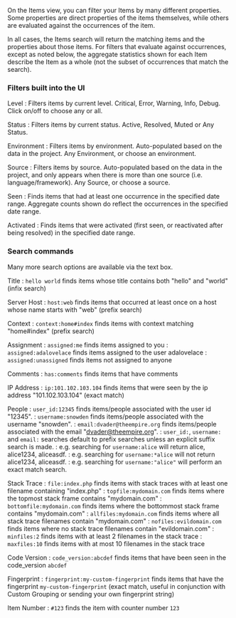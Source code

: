 On the Items view, you can filter your Items by many different properties. Some properties are
direct properties of the items themselves, while others are evaluated against the occurrences of the
item.

In all cases, the Items search will return the matching items and the properties about those items.
For filters that evaluate against occurrences, except as noted below, the aggregate statistics shown
for each Item describe the Item as a whole (not the subset of occurrences that match the search).

### Filters built into the UI

Level
: Filters items by current level. Critical, Error, Warning, Info, Debug. Click on/off to choose
  any or all.

Status
: Filters items by current status. Active, Resolved, Muted or Any Status.

Environment
: Filters items by environment. Auto-populated based on the data in the project. Any Environment,
  or choose an environment.

Source
: Filters items by source. Auto-populated based on the data in the project, and only appears when
  there is more than one source (i.e. language/framework). Any Source, or choose a source.

Seen
: Finds items that had at least one occurrence in the specified date range. Aggregate counts shown
  do reflect the occurrences in the specified date range.

Activated
: Finds items that were activated (first seen, or reactivated after being resolved) in the specified
  date range.

### Search commands

Many more search options are available via the text box.

Title
:  `hello world` finds items whose title contains both "hello" and "world" (infix search)

Server Host
: `host:web` finds items that occurred at least once on a host whose name starts with "web"
  (prefix search)

Context
: `context:home#index` finds items with context matching "home#index" (prefix search)

Assignment
: `assigned:me` finds items assigned to you
: `assigned:adalovelace` finds items assigned to the user adalovelace
: `assigned:unassigned` finds items not assigned to anyone

Comments
: `has:comments` finds items that have comments

IP Address
: `ip:101.102.103.104` finds items that were seen by the ip address "101.102.103.104" (exact match)

People
: `user_id:12345` finds items/people associated with the user id "12345".
: `username:snowden` finds items/people associated with the username "snowden".
: `email:dvader@theempire.org` finds items/people associated with the email "dvader@theempire.org".
: `user_id:`, `username:` and `email:` searches default to prefix searches unless an explicit suffix
  search is made.
: e.g. searching for `username:alice` will return alice, alice1234, aliceasdf.
: e.g. searching for `username:*alice` will not return alice1234, aliceasdf.
: e.g. searching for `username:"alice"` will perform an exact match search.

Stack Trace
: `file:index.php` finds items with stack traces with at least one filename containing "index.php"
: `topfile:mydomain.com` finds items where the topmost stack frame contains "mydomain.com"
: `bottomfile:mydomain.com` finds items where the bottommost stack frame contains "mydomain.com"
: `allfiles:mydomain.com` finds items where all stack trace filenames contain "mydomain.com"
: `nofiles:evildomain.com` finds items where no stack trace filenames contain "evildomain.com"
: `minfiles:2` finds items with at least 2 filenames in the stack trace
: `maxfiles:10` finds items with at most 10 filenames in the stack trace

Code Version
: `code_version:abcdef` finds items that have been seen in the code_version `abcdef`

Fingerprint
: `fingerprint:my-custom-fingerprint` finds items that have the fingerprint `my-custom-fingerprint` (exact match, useful in conjunction with Custom Grouping or sending your own fingerprint string)

Item Number
: `#123` finds the item with counter number `123`
